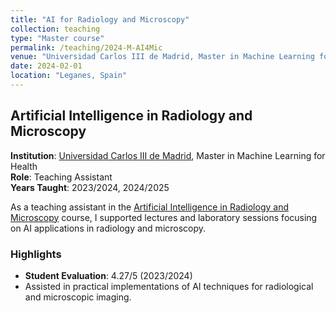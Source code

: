 ```yaml
---
title: "AI for Radiology and Microscopy"
collection: teaching
type: "Master course"
permalink: /teaching/2024-M-AI4Mic
venue: "Universidad Carlos III de Madrid, Master in Machine Learning for Health"
date: 2024-02-01
location: "Leganes, Spain"
---
```


## Artificial Intelligence in Radiology and Microscopy

**Institution**: [Universidad Carlos III de Madrid](https://www.uc3m.es), Master in Machine Learning for Health  
**Role**: Teaching Assistant  
**Years Taught**: 2023/2024, 2024/2025  

As a teaching assistant in the [Artificial Intelligence in Radiology and Microscopy](https://aplicaciones.uc3m.es/cpa/generaFicha?est=359&asig=19289&idioma=2) course, I supported lectures and laboratory sessions focusing on AI applications in radiology and microscopy.  

### Highlights
- **Student Evaluation**: 4.27/5 (2023/2024)
- Assisted in practical implementations of AI techniques for radiological and microscopic imaging.